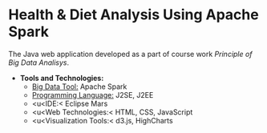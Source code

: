 # Health & Diet Analysis Using Apache Spark

The Java web application developed as a part of course work *Principle of Big Data Analisys*. 

* **Tools and Technologies:**
  - <u>Big Data Tool:</u> Apache Spark 
  - <u>Programming Language:</u> J2SE, J2EE
  - <u<IDE:< Eclipse Mars
  - <u<Web Technologies:< HTML, CSS, JavaScript
  - <u<Visualization Tools:< d3.js, HighCharts
